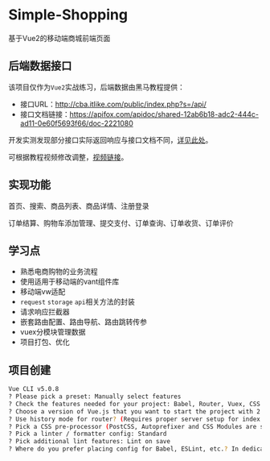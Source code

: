 # Simple-Shopping
基于Vue2的移动端商城前端页面

## 后端数据接口
该项目仅作为`Vue2`实战练习，后端数据由黑马教程提供：
- 接口URL：http://cba.itlike.com/public/index.php?s=/api/
- 接口文档链接：https://apifox.com/apidoc/shared-12ab6b18-adc2-444c-ad11-0e60f5693f66/doc-2221080
 
开发实测发现部分接口实际返回响应与接口文档不同，[详见此处](./error_in_document.md)。

可根据教程视频修改调整，[视频链接](https://www.bilibili.com/video/BV1HV4y1a7n4)。

## 实现功能
首页、搜索、商品列表、商品详情、注册登录

订单结算、购物车添加管理、提交支付、订单查询、订单收货、订单评价

## 学习点
- 熟悉电商购物的业务流程
- 使用适用于移动端的vant组件库
- 移动端vw适配
- `request` `storage` `api`相关方法的封装
- 请求响应拦截器
- 嵌套路由配置、路由导航、路由跳转传参
- vuex分模块管理数据
- 项目打包、优化

## 项目创建
```bash
Vue CLI v5.0.8
? Please pick a preset: Manually select features
? Check the features needed for your project: Babel, Router, Vuex, CSS Pre-processors, Linter
? Choose a version of Vue.js that you want to start the project with 2.x
? Use history mode for router? (Requires proper server setup for index fallback in production) No
? Pick a CSS pre-processor (PostCSS, Autoprefixer and CSS Modules are supported by default): Less
? Pick a linter / formatter config: Standard
? Pick additional lint features: Lint on save
? Where do you prefer placing config for Babel, ESLint, etc.? In dedicated config files
```
